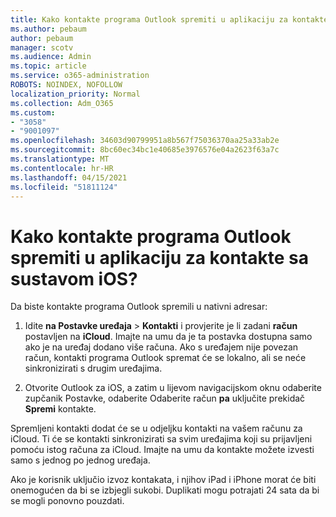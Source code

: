 ```yaml
---
title: Kako kontakte programa Outlook spremiti u aplikaciju za kontakte sa sustavom iOS?
ms.author: pebaum
author: pebaum
manager: scotv
ms.audience: Admin
ms.topic: article
ms.service: o365-administration
ROBOTS: NOINDEX, NOFOLLOW
localization_priority: Normal
ms.collection: Adm_O365
ms.custom:
- "3058"
- "9001097"
ms.openlocfilehash: 34603d90799951a8b567f75036370aa25a33ab2e
ms.sourcegitcommit: 8bc60ec34bc1e40685e3976576e04a2623f63a7c
ms.translationtype: MT
ms.contentlocale: hr-HR
ms.lasthandoff: 04/15/2021
ms.locfileid: "51811124"
---
```

# <a name="how-do-i-save-my-outlook-contacts-to-my-ios-contacts-app"></a>Kako kontakte programa Outlook spremiti u aplikaciju za kontakte sa sustavom iOS?

Da biste kontakte programa Outlook spremili u nativni adresar:
 
1. Idite **na Postavke uređaja**  >  **Kontakti** i provjerite je li zadani **račun** postavljen na **iCloud**. Imajte na umu da je ta postavka dostupna samo ako je na uređaj dodano više računa. Ako s uređajem nije povezan račun, kontakti programa Outlook spremat će se lokalno, ali se neće sinkronizirati s drugim uređajima.
 
2. Otvorite Outlook za iOS, a zatim u lijevom navigacijskom oknu odaberite zupčanik Postavke, odaberite Odaberite račun **pa** uključite prekidač **Spremi** kontakte.
 
Spremljeni kontakti dodat će se u odjeljku kontakti na vašem računu za iCloud. Ti će se kontakti sinkronizirati sa svim uređajima koji su prijavljeni pomoću istog računa za iCloud. Imajte na umu da kontakte možete izvesti samo s jednog po jednog uređaja.
 
Ako je korisnik uključio izvoz kontakata, i njihov iPad i iPhone morat će biti onemogućen da bi se izbjegli sukobi. Duplikati mogu potrajati 24 sata da bi se mogli ponovno pouzdati.
